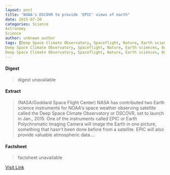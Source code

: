 ```yaml
---
layout: post
title: "NOAA's DSCOVR to provide 'EPIC' views of earth"
date: 2015-07-20
categories: Science
Astronomy
Science
author: unknown author
tags: [Deep Space Climate Observatory, Spaceflight, Nature, Earth sciences, Outer space, Planetary science, Space science, Physical sciences, Astronomy
Deep Space Climate Observatory, Spaceflight, Nature, Earth sciences, Outer space, Planetary science, Space science, Physical sciences, Astronomy
Deep Space Climate Observatory, Spaceflight, Nature, Earth sciences, Outer space, Planetary science, Space science, Physical sciences, Astronomy]
---
```



#### Digest
>digest unavailable

#### Extract
>(NASA/Goddard Space Flight Center) NASA has contributed two Earth science instruments for NOAA's space weather observing satellite called the Deep Space Climate Observatory or DSCOVR, set to launch in Jan., 2015. One of the instruments called EPIC or Earth Polychromatic Imaging Camera will image the Earth in one picture, something that hasn't been done before from a satellite. EPIC will also provide valuable atmospheric data....

#### Factsheet
>factsheet unavailable

[Visit Link](http://www.eurekalert.org/pub_releases/2015-01/nsfc-ndt010715.php)


